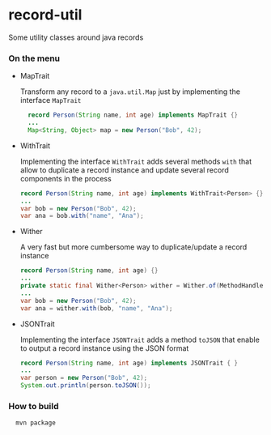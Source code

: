 # record-util
Some utility classes around java records

### On the menu

- MapTrait
  
  Transform any record to a `java.util.Map` just by implementing the interface `MapTrait`
  ```java
    record Person(String name, int age) implements MapTrait {}
    ...
    Map<String, Object> map = new Person("Bob", 42);
  ```

- WithTrait

  Implementing the interface `WithTrait` adds several methods `with` that allow to duplicate
  a record instance and update several record components in the process
  ```java
  record Person(String name, int age) implements WithTrait<Person> {}
  ...
  var bob = new Person("Bob", 42);
  var ana = bob.with("name", "Ana");
  ```

- Wither
  
  A very fast but more cumbersome way to duplicate/update a record instance
  ```java
  record Person(String name, int age) {}
  ...
  private static final Wither<Person> wither = Wither.of(MethodHandles.lookup(), Person.class);
  ...
  var bob = new Person("Bob", 42);
  var ana = wither.with(bob, "name", "Ana");
  ```

- JSONTrait

  Implementing the interface `JSONTrait` adds a method `toJSON` that
  enable to output a record instance using the JSON format
  ```java
  record Person(String name, int age) implements JSONTrait { }
  ...
  var person = new Person("Bob", 42);
  System.out.println(person.toJSON());
  ```

### How to build
```
  mvn package
```
